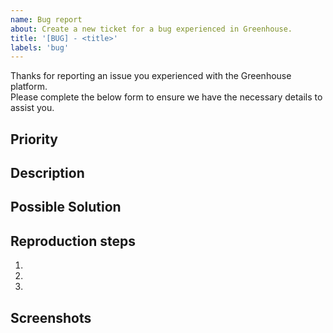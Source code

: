 ```yaml
---
name: Bug report
about: Create a new ticket for a bug experienced in Greenhouse.
title: '[BUG] - <title>'
labels: 'bug'
---
```


Thanks for reporting an issue you experienced with the Greenhouse platform.  
Please complete the below form to ensure we have the necessary details to assist you.

## Priority
<!--- (Low) Something is a little off -->
<!--- (Medium) I'm annoyed, but I'll live -->
<!--- (Urgent) I can't use Greenhouse -->

## Description
<!--- Please enter an explicit description of your issue -->

## Possible Solution
<!--- Not obligatory, but suggest a fix/reason for the bug, -->
<!--- or ideas how to implement the addition -->

## Reproduction steps
<!--- Please enter an explicit description of your issue -->
1.
2.
3.

## Screenshots
<!--- If applicable, add screenshots to help explain your problem. -->

